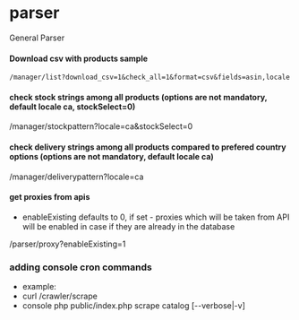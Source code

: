# parser

General Parser 



#### Download csv with products sample
```
/manager/list?download_csv=1&check_all=1&format=csv&fields=asin,locale
```


#### check stock strings among all products (options are not mandatory, default locale ca, stockSelect=0)
/manager/stockpattern?locale=ca&stockSelect=0


#### check delivery strings among all products compared to prefered country options (options are not mandatory, default locale ca)
/manager/deliverypattern?locale=ca

#### get proxies from apis 
- enableExisting defaults to 0, if set - proxies which will be taken from API will be enabled in case if they are already in the database

/parser/proxy?enableExisting=1


### adding console cron commands
- example:
- curl
    /crawler/scrape
- console
    php public/index.php scrape catalog [--verbose|-v] 

